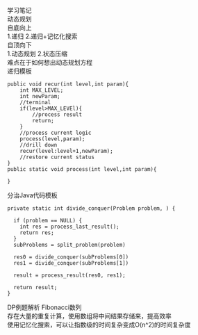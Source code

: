 学习笔记  
动态规划  
自底向上  
1.递归 2.递归+记忆化搜索  
自顶向下  
1.动态规划 2.状态压缩  
难点在于如何想出动态规划方程  
递归模板  
```
public void recur(int level,int param){
	int MAX_LEVEL;
	int newParam;
	//terminal
	if(level>MAX_LEVEl){
		//process result
		return;
	}
	//process current logic
	process(level,param);
	//drill down
	recur(level:level+1,newParam);
	//restore current status
}
public static void process(int level,int param){

}  
```  

分治Java代码模板  
```  
private static int divide_conquer(Problem problem, ) {
  
  if (problem == NULL) {
    int res = process_last_result();
    return res;     
  }
  subProblems = split_problem(problem)
  
  res0 = divide_conquer(subProblems[0])
  res1 = divide_conquer(subProblems[1])
  
  result = process_result(res0, res1);
  
  return result;
}

```  
DP例题解析
Fibonacci数列  
存在大量的重复计算，使用数组将中间结果存储来，提高效率  
使用记忆化搜索，可以让指数级的时间复杂变成O(n^2)的时间复杂度

 